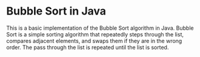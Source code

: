 # Bubble Sort in Java

This is a basic implementation of the Bubble Sort algorithm in Java. Bubble Sort is a simple sorting algorithm that repeatedly steps through the list, compares adjacent elements, and swaps them if they are in the wrong order. The pass through the list is repeated until the list is sorted.
